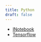 ```yaml
---
title: Python
draft: false
---
```


* [INotebook](inotebook/index.html)
* [Tensorflow](tensorflow/index.html)